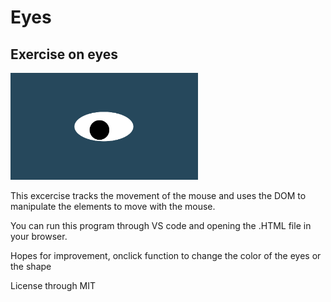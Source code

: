 # Eyes
## Exercise on eyes
<img src= "oneeye.png" width='300'/>

This excercise tracks the movement of the mouse and uses the DOM to manipulate the elements to move with the mouse. 


You can run this program through VS code and opening the .HTML file in your browser.

Hopes for improvement, onclick function to change the color of the eyes or the shape 

License through MIT
